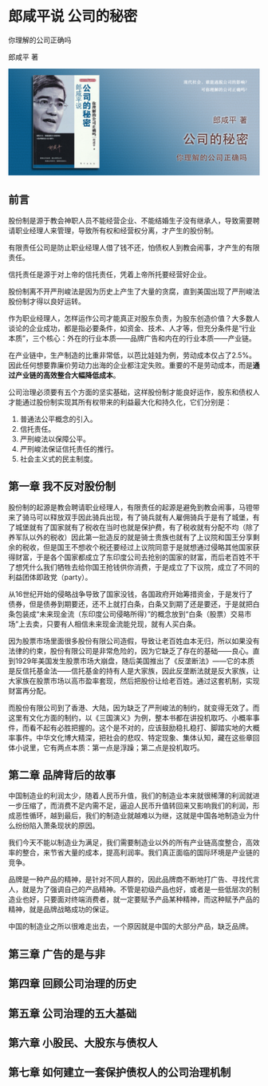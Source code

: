 郎咸平说 公司的秘密
========================================

你理解的公司正确吗

郎咸平 著

![](contents/wx-cover.png)


前言
----------------------------------------

股份制是源于教会神职人员不能经营企业、不能结婚生子没有继承人，导致需要聘请职业经理人来管理，导致所有权和经营权分离，才产生的股份制。

有限责任公司是防止职业经理人借了钱不还，怕债权人到教会闹事，才产生的有限责任。

信托责任是源于对上帝的信托责任，凭着上帝所托要经营好企业。

股份制离不开严刑峻法是因为历史上产生了大量的贪腐，直到美国出现了严刑峻法股份制才得以良好运转。

作为职业经理人，怎样运作公司才能真正对股东负责，为股东创造价值？大多数人谈论的企业成功，都是指必要条件，如资金、技术、人才等，但充分条件是“行业本质”，三个核心：外在的行业本质——品牌广告和内在的行业本质——产业链。

在产业链中，生产制造的比重非常低，以芭比娃娃为例，劳动成本仅占了2.5%。因此任何想要靠廉价劳动力出海的企业都注定失败。重要的不是劳动成本，而是**通过产业链的高效整合大幅降低成本**。

公司治理必须要有五个方面的坚实基础，这样股份制才能良好运作，股东和债权人才能通过股份制实现其所有权带来的利益最大化和持久化，它们分别是：

1. 普通法公平概念的引入。
2. 信托责任。
3. 严刑峻法以保障公平。
4. 严刑峻法保证信托责任的推行。
5. 社会主义式的民主制度。

第一章 我不反对股份制
----------------------------------------

股份制的起源是教会聘请职业经理人，有限责任的起源是避免到教会闹事，马镫带来了骑马可以释放双手因此骑兵出现，有了骑兵就有人雇佣骑兵于是有了城堡，有了城堡就有了国家就有了税收在当时也就是保护费，有了税收就有分配不均（除了养军队以外的税收）因此第一批造反的就是骑士贵族也就有了上议院和国王分享剩余的税收，但是国王不想收个税还要经过上议院同意于是就想通过侵略其他国家获得财富，于是各个国家都成立了东印度公司去抢别的国家的财富，而后老百姓不干了想凭什么我们牺牲去给你国王抢钱供你消费，于是成立了下议院，成立了不同的利益团体即政党（party）。

从16世纪开始的侵略战争导致了国家没钱，各国政府开始筹措资金，于是发行了债券，但是债券到期要还，还不上就打白条，白条又到期了还是要还，于是就把白条包装成“未来现金流（东印度公司侵略所得）”的概念放到“白条（股票）交易市场”上去卖，只要有人相信未来现金流能兑现，就有人买白条。

因为股票市场里面很多股份有限公司造假，导致让老百姓血本无归，所以如果没有法律的约束，股份有限公司是非常危险的，因为它缺乏了存在的基础——良心。直到1929年美国发生股票市场大崩盘，随后美国推出了《反垄断法》——它的本质是反信托基金法——信托基金的持有人是大家族，因此反垄断法就是反大家族，让大家族在股票市场以高市盈率套现，然后把股份让给老百姓。通过这套机制，实现财富再分配。

而股份有限公司到了香港、大陆，因为缺乏了严刑峻法的制约，就变得无效了。而这里有文化方面的制约，以《三国演义》为例，整本书都在讲投机取巧、小概率事件，而看不起有必胜把握的。这个是不对的，应该鼓励稳扎稳打、脚踏实地的大概率事件。中华文化博大精深，把社会的悲叹、特定现象、集体认知，藏在这些章回体小说里，它有两点本质：第一点是浮躁；第二点是投机取巧。

第二章 品牌背后的故事
----------------------------------------

中国制造业的利润太少，随着人民币升值，我们的制造业本来就很稀薄的利润就进一步压缩了，而消费不足内需不足，逼迫人民币升值转回来又影响我们的利润，形成恶性循环，越到最后，我们的制造业就越难以为继，这就是中国各地制造业为什么纷纷陷入萧条现状的原因。

我们今天不能以制造业为满足，我们需要制造业以外的所有产业链高度整合，高效率的整合，来节省大量的成本，提高利润率。我们真正面临的国际环境是产业链的竞争。

品牌是一种产品的精神，是针对不同人群的，因此品牌商不断地打广告、寻找代言人，就是为了强调自己的产品精神。不管是初级产品也好，或者是一些低层次的制造业也好，只要面对终端消费者，就一定要赋予产品某种精神，而这种赋予产品的精神，就是品牌战略成功的保证。

中国的制造业之所以很难走出去，一个原因就是中国的大部分产品，缺乏品牌。

第三章 广告的是与非
----------------------------------------

第四章 回顾公司治理的历史
----------------------------------------

第五章 公司治理的五大基础
----------------------------------------

第六章 小股民、大股东与债权人
----------------------------------------

第七章 如何建立一套保护债权人的公司治理机制
----------------------------------------